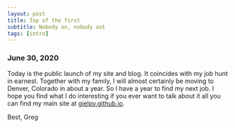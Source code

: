 ```yaml
---
layout: post
title: Top of the first
subtitle: Nobody on, nobody out
tags: [intro]
---
```


### June 30, 2020

Today is the public launch of my site and blog. It coincides with my job hunt in earnest.
Together with my family, I will almost certainly be moving to Denver, Colorado in about a year.
So I have a year to find my next job. I hope you find what I do interesting if you ever want to talk about it all you can find my main site at
[gielpy.github.io](gielpy.github.io).

Best,
Greg